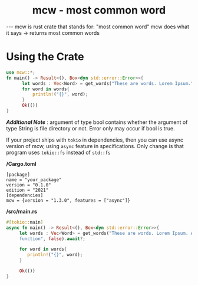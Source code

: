 <div align=center>
    <h1>mcw - most common word</h1>
</div>
---
mcw is rust crate that stands for: "most common word"
mcw does what it says -> returns most common words  

# Using the Crate

```rust 
use mcw::*;
fn main() -> Result<(), Box<dyn std::error::Error>>{
      let words : Vec<Word> = get_words("These are words. Lorem Ipsum.", false)?;
      for word in words{
          println!("{}", word);
      }
      Ok(())
}
```

***Additional Note*** : argument of type bool contains whether the argument of type String is
file directory or not. Error only may occur if bool is true.
 
If your project ships with `tokio` in dependencies, then you can use async version of mcw, using
`async` feature in specifications. Only change is that program uses `tokio::fs` instead of
`std::fs`

**/Cargo.toml**
```
[package]
name = "your_package"
version = "0.1.0"
edition = "2021"
[dependencies]
mcw = {version = "1.3.0", features = ["async"]}
```
 **/src/main.rs**
 ```rust 
 #[tokio::main]
 async fn main() -> Result<(), Box<dyn std::error::Error>>{
      let words : Vec<Word> = get_words("These are words. Lorem Ipsum. Async Version of
      function", false).await?;

      for word in words{
         println!("{}", word);
      }

      Ok(())
}
```
